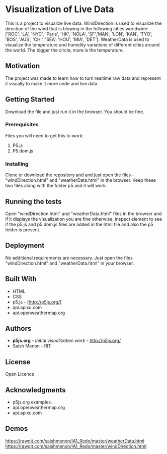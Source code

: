 # Visualization of Live Data

This is a project to visualize live data. WindDirection is used to visualize the direction of the wind that is blowing in the following cities worldwide:
['ROC', 'LA', 'NYC', 'Paris', 'HK', 'NOLA', 'SF','MAN', 'LON', 'KAN', 'TYO', 'BOS', 'AUS', 'CHI', 'SEA', 'HOU', 'MIA', 'DET'].
WeatherData is used to visualize the temperature and humidity variations of different cities around the world. The bigger the circle, more is the temperature.

## Motivation

The project was made to learn how to turn realtime raw data and represent it visually to make it more unde and live data.

## Getting Started

Download the file and just run it in the browser. You should be fine.

### Prerequisites

Files you will need to get this to work:

1. P5.js
2. P5.dom.js

### Installing

Clone or download the repository and and just open the files - "windDirection.html" and "weatherData.html" in the browser. Keep these two files along with the folder p5 and it will work.

## Running the tests

Open "windDirection.html" and "weatherData.html" files in the browser and if it displays the visualization you are fine otherwise, inspect element to see if the p5.js and p5.dom.js files are added in the html file and also the p5 folder is present.

## Deployment

No additional requirements are necessary. Just open the files "windDirection.html" and "weatherData.html" in your browser.

## Built With

* HTML
* CSS
* p5.js - [http://p5js.org/]
* api.apixu.com
* api.openweathermap.org

## Authors

* **p5js.org** - *Initial visualization work* - http://p5js.org/
* Saish Menon - RIT


## License

Open Licence

## Acknowledgments

* p5js.org examples.
* api.openweathermap.org
* api.apixu.com

## Demos
https://rawgit.com/saishmenon/IA1_Redo/master/weatherData.html
https://rawgit.com/saishmenon/IA1_Redo/master/windDirection.html

